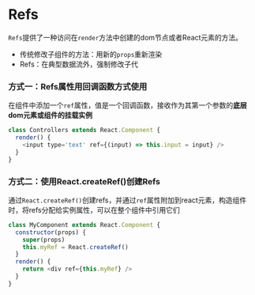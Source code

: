 # Refs
`Refs`提供了一种访问在`render`方法中创建的dom节点或者React元素的方法。
- 传统修改子组件的方法：用新的`props`重新渲染
- Refs：在典型数据流外，强制修改子代

### 方式一：Refs属性用回调函数方式使用
在组件中添加一个`ref`属性，值是一个回调函数，接收作为其第一个参数的**底层dom元素或组件的挂载实例**
```javascript
class Controllers extends React.Component {
  render() {
    <input type='text' ref={(input) => this.input = input} />
  }
}
```

### 方式二：使用React.createRef()创建Refs
通过`React.createRef()`创建refs，并通过`ref`属性附加到react元素，构造组件时，将refs分配给实例属性，可以在整个组件中引用它们
```javascript
class MyComponent extends React.Component {
  constructor(props) {
    super(props)
    this.myRef = React.createRef()
  }
  render() {
    return <div ref={this.myRef} />
  }
}
```
